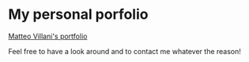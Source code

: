 # My personal porfolio

[Matteo Villani's portfolio](https://mattolo4.github.io/)

Feel free to have a look around and to contact me whatever the reason!
